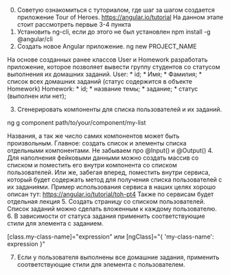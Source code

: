 0. Советую ознакомиться с туториалом, где шаг за шагом создается приложение Tour of Heroes. https://angular.io/tutorial  На данном этапе стоит рассмотреть первые 3-4 пункта
1. Установить ng-cli, если до этого не был установлен
npm install -g @angular/cli
2. Создать новое Angular приложение.
ng new PROJECT_NAME

На основе созданных ранее классов User и Homework разработать приложение, которое позволяет вывести группу студентов со статусом выполнения их домашних заданий.
User:
    * id;
    * Имя;
    * Фамилия;
    * список всех домашних заданий (статус содержится в объекте Homework)
 Homework:
    * id;
    * название темы;
    * задание;
    * статус (выполнен или нет);

3. Сгенерировать компоненты для списка пользователей и их заданий.

ng g component path/to/your/component/my-list

Названия, а так же число самих компонентов может быть произвольным. Главное: создать список и элементы списка отдельными компонентами. Не забываем про @Input() и @Output()
4. Для наполнения фейковыми данными можно создать массив со списком и поместить его внутри компонента со списком пользователей. Или же, забегая вперед, поместить внутри сервиса, который будет содержать метод для получения списка пользователей с их заданиями.
Пример использования сервиса в наших целях хорошо описан тут: https://angular.io/tutorial/toh-pt4
Также по сервисам будет отдельная лекция
5. Создать страницу со списком пользователей. Список заданий можно сделать вложенным к каждому пользователю. 
6. В зависимости от статуса задания применить соответствующие стили для элемента с заданием.

[class.my-class-name]="expression"
или
[ngClass]="{ 'my-class-name': expression }"

7. Если у пользователя выполнены все домашние задания, применить соответствующие стили для элемента с пользователем.
